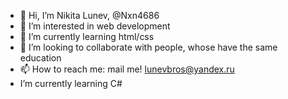 - 👋 Hi, I’m Nikita Lunev, @Nxn4686
- 👀 I’m interested in web development
- 🌱 I’m currently learning html/css
- 💞️ I’m looking to collaborate with people, whose have the same education
- 📫 How to reach me: mail me! lunevbros@yandex.ru
-  I’m currently learning C#

<!---
Nxn4686/Nxn4686 is a ✨ special ✨ repository because its `README.md` (this file) appears on your GitHub profile.
You can click the Preview link to take a look at your changes.
--->
